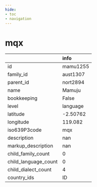 ```yaml
---
hide:
- toc
- navigation
---
```

# mqx
|                      | info     |
|:---------------------|:---------|
| id                   | mamu1255 |
| family_id            | aust1307 |
| parent_id            | nort2894 |
| name                 | Mamuju   |
| bookkeeping          | False    |
| level                | language |
| latitude             | -2.50762 |
| longitude            | 119.082  |
| iso639P3code         | mqx      |
| description          | nan      |
| markup_description   | nan      |
| child_family_count   | 0        |
| child_language_count | 0        |
| child_dialect_count  | 4        |
| country_ids          | ID       |